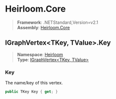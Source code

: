 # Heirloom.Core

> **Framework**: .NETStandard,Version=v2.1  
> **Assembly**: [Heirloom.Core][0]  

## IGraphVertex\<TKey, TValue>.Key

> **Namespace**: [Heirloom][0]  
> **Type**: [IGraphVertex\<TKey, TValue>][1]  

### Key

The name/key of this vertex.

```cs
public TKey Key { get; }
```

[0]: ../../../Heirloom.Core.md
[1]: ../IGraphVertex[TKey,TValue].md
